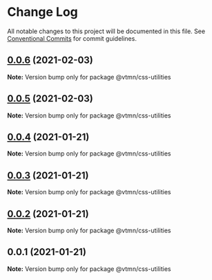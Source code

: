 # Change Log

All notable changes to this project will be documented in this file.
See [Conventional Commits](https://conventionalcommits.org) for commit guidelines.

## [0.0.6](https://github.com/Decathlon/vitamin-web/compare/@vtmn/css-utilities@0.0.5...@vtmn/css-utilities@0.0.6) (2021-02-03)

**Note:** Version bump only for package @vtmn/css-utilities





## [0.0.5](https://github.com/Decathlon/vitamin-web/compare/@vtmn/css-utilities@0.0.4...@vtmn/css-utilities@0.0.5) (2021-02-03)

**Note:** Version bump only for package @vtmn/css-utilities





## [0.0.4](https://github.com/Decathlon/vitamin-web/compare/@vtmn/css-utilities@0.0.3...@vtmn/css-utilities@0.0.4) (2021-01-21)

**Note:** Version bump only for package @vtmn/css-utilities





## [0.0.3](https://github.com/Decathlon/vitamin-web/compare/@vtmn/css-utilities@0.0.2...@vtmn/css-utilities@0.0.3) (2021-01-21)

**Note:** Version bump only for package @vtmn/css-utilities





## [0.0.2](https://github.com/Decathlon/vitamin-web/compare/@vtmn/css-utilities@0.0.1...@vtmn/css-utilities@0.0.2) (2021-01-21)

**Note:** Version bump only for package @vtmn/css-utilities





## 0.0.1 (2021-01-21)

**Note:** Version bump only for package @vtmn/css-utilities
